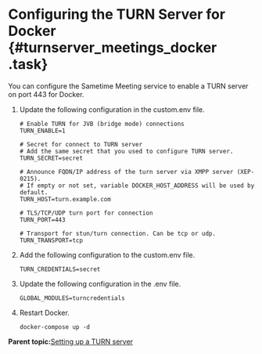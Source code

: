 # Configuring the TURN Server for Docker {#turnserver_meetings_docker .task}

You can configure the Sametime Meeting service to enable a TURN server on port 443 for Docker.

1.  Update the following configuration in the custom.env file.

    ```
    # Enable TURN for JVB (bridge mode) connections
    TURN_ENABLE=1
    
    # Secret for connect to TURN server
    # Add the same secret that you used to configure TURN server.
    TURN_SECRET=secret
    
    # Announce FQDN/IP address of the turn server via XMPP server (XEP-0215).
    # If empty or not set, variable DOCKER_HOST_ADDRESS will be used by default.
    TURN_HOST=turn.example.com
    
    # TLS/TCP/UDP turn port for connection
    TURN_PORT=443
    
    # Transport for stun/turn connection. Can be tcp or udp.
    TURN_TRANSPORT=tcp
    ```

2.  Add the following configuration to the custom.env file.

    ``` {#codeblock_amd_5y1_m5b}
    TURN_CREDENTIALS=secret
    ```

3.  Update the following configuration in the .env file.

    ```
    GLOBAL_MODULES=turncredentials
    ```

4.  Restart Docker.

    ```
    docker-compose up -d
    ```


**Parent topic:**[Setting up a TURN server](turnserver_intro.md)

